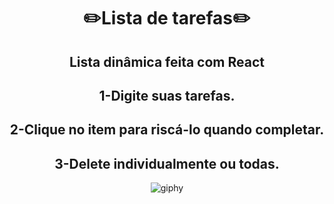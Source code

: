 <div align="center">
<h1>✏️Lista de tarefas✏️</h1>
<h2>Lista dinâmica feita com React</h2>  
<h2>1-Digite suas tarefas.</h2> 
<h2>2-Clique no item para riscá-lo quando completar.</h2>  
<h2>3-Delete individualmente ou todas.</h2>  


![giphy](https://github.com/luanaxcardoso/lista-de-tarefas/assets/112970416/2189c0b3-8d24-4d2a-a623-0dac377ac1ce)
